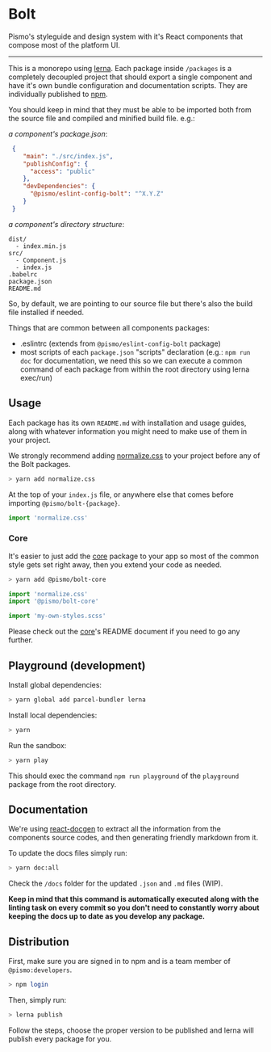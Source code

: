 # Bolt
Pismo's styleguide and design system with it's React components that compose most of the platform UI.

---

This is a monorepo using [lerna](https://lernajs.io/). Each package inside `/packages` is a completely decoupled project that should export a single component and have it's own bundle configuration and documentation scripts. They are individually published to [npm](https://www.npmjs.com/org/pismo).

You should keep in mind that they must be able to be imported both from the source file and compiled and minified build file. e.g.:

_a component's package.json_:
```json
 {
    "main": "./src/index.js",
    "publishConfig": {
      "access": "public"
    },
    "devDependencies": {
      "@pismo/eslint-config-bolt": "^X.Y.Z"
    }
 }
```

_a component's directory structure_:
```
dist/
  - index.min.js
src/
  - Component.js
  - index.js
.babelrc
package.json
README.md
```

So, by default, we are pointing to our source file but there's also the build file installed if needed.

Things that are common between all components packages:
 - .eslintrc (extends from `@pismo/eslint-config-bolt` package)
 - most scripts of each `package.json` "scripts" declaration (e.g.: `npm run doc` for documentation, we need this so we can execute a common command of each package from within the root directory using lerna exec/run)

## Usage

Each package has its own `README.md` with installation and usage guides, along with whatever information you might need to make use of them in your project.

We strongly recommend adding [normalize.css](https://necolas.github.io/normalize.css) to your project before any of the Bolt packages.

```sh
> yarn add normalize.css
```

At the top of your `index.js` file, or anywhere else that comes before importing `@pismo/bolt-{package}`.
```js
import 'normalize.css'
```

### Core

It's easier to just add the [core](https://github.com/pismo/bolt/tree/master/packages/core) package to your app so most of the common style gets set right away, then you extend your code as needed.

```sh
> yarn add @pismo/bolt-core
```

```js
import 'normalize.css'
import '@pismo/bolt-core'

import 'my-own-styles.scss'
```

Please check out the [core](https://github.com/pismo/bolt/tree/master/packages/core)'s README document if you need to go any further.

## Playground (development)

Install global dependencies:

```sh
> yarn global add parcel-bundler lerna
```

Install local dependencies:

```sh
> yarn
```

Run the sandbox:

```sh
> yarn play
```

This should exec the command `npm run playground` of the `playground` package from the root directory.


## Documentation

We're using [react-docgen](https://github.com/reactjs/react-docgen) to extract all the information from the components source codes, and then generating friendly markdown from it.

To update the docs files simply run:

```sh
> yarn doc:all
```

Check the `/docs` folder for the updated `.json` and `.md` files (WIP).

**Keep in mind that this command is automatically executed along with the linting task on every commit so you don't need to constantly worry about keeping the docs up to date as you develop any package.**


## Distribution

First, make sure you are signed in to npm and is a team member of `@pismo:developers`.

```sh
> npm login
```

Then, simply run:

```sh
> lerna publish
```

Follow the steps, choose the proper version to be published and lerna will publish every package for you.
